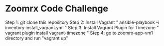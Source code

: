 # Zoomrx Code Challenge 

Step 1: git clone this repository 
Step 2: Install Vagrant 
" ansible-playbook -i inventory install_vagrant.yml "
Step 3: Install Vagrant Plugin for Timezone 
" vagrant plugin install vagrant-timezone "
Step 4: go to zoomrx-app-vm1 directory and run "vagrant up" 
